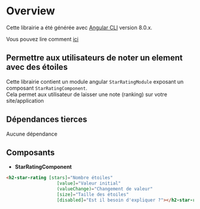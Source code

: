 # Overview
Cette librairie a été générée avec [Angular CLI](https://github.com/angular/angular-cli) version 8.0.x.

Vous pouvez lire comment [ici](https://angular.io/guide/creating-libraries)

## Permettre aux utilisateurs de noter un element avec des étoiles   

Cette librairie contient un module angular `StarRatingModule` exposant un composant `StarRatingComponent`.   
Cela permet aux utilisateur de laisser une note (ranking) sur votre site/application

## Dépendances tierces

Aucune dépendance

## Composants

 - **StarRatingComponent** 
```html
<h2-star-rating [stars]="Nombre étoiles" 
                   [value]="Valeur initial"
                   (valueChange)="Changement de valeur" 
                   [size]="Taille des étoiles"
                   [disabled]="Est il besoin d'expliquer ?"></h2-star-rating>
```
